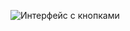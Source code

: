 ![Интерфейс с кнопками](https://github.com/user-attachments/assets/f2c96488-9ad7-4536-8e41-be1c6e1e47e0)
